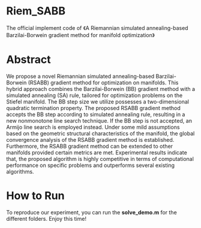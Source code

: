 # Riem_SABB
The official implement code of 《A Riemannian simulated annealing-based Barzilai-Borwein gradient method for manifold optimization》


# Abstract
We propose a novel Riemannian simulated annealing-based Barzilai-Borwein (RSABB) gradient method for optimization on manifolds. This hybrid approach combines the Barzilai-Borwein (BB) gradient method with a simulated annealing (SA) rule, tailored for optimization problems on the Stiefel manifold. The BB step size we utilize possesses a two-dimensional quadratic termination property. The proposed RSABB gradient method accepts the BB step according to simulated annealing rule, resulting in a new nonmonotone line search technique. If the BB step is not accepted, an Armijo line search is employed instead. Under some mild assumptions based on the geometric structural characteristics of the manifold, the global convergence analysis of the RSABB gradient method is established. Furthermore, the RSABB gradient method can be extended to other manifolds provided certain metrics are met.
Experimental results indicate that, the proposed algorithm is highly competitive in terms of computational performance on specific problems and outperforms several existing algorithms.


# How to Run
To reproduce our experiment, you can run the **solve_demo.m** for the different folders. Enjoy this time!

